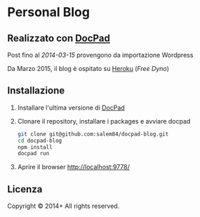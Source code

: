 Personal Blog
==============

## Realizzato con [DocPad](http://docpad.org)

Post fino al _2014-03-15_ provengono da importazione Wordpress

Da Marzo 2015, il blog è ospitato su [Heroku](https://www.heroku.com) (*Free Dyno*)

## Installazione

1. Installare l'ultima versione di [DocPad](https://docpad.org/docs/install)

1. Clonare il repository, installare i packages e avviare docpad

	``` bash
	git clone git@github.com:salem84/docpad-blog.git
	cd docpad-blog
	npm install
	docpad run
	```

1. Aprire il browser [http://localhost:9778/](http://localhost:9778/)


## Licenza
Copyright &copy; 2014+ All rights reserved.
